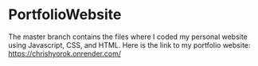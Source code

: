# PortfolioWebsite


The master branch contains the files where I coded my personal website using Javascript, CSS, and HTML. 
Here is the link to my portfolio website:
https://chrishyorok.onrender.com/
